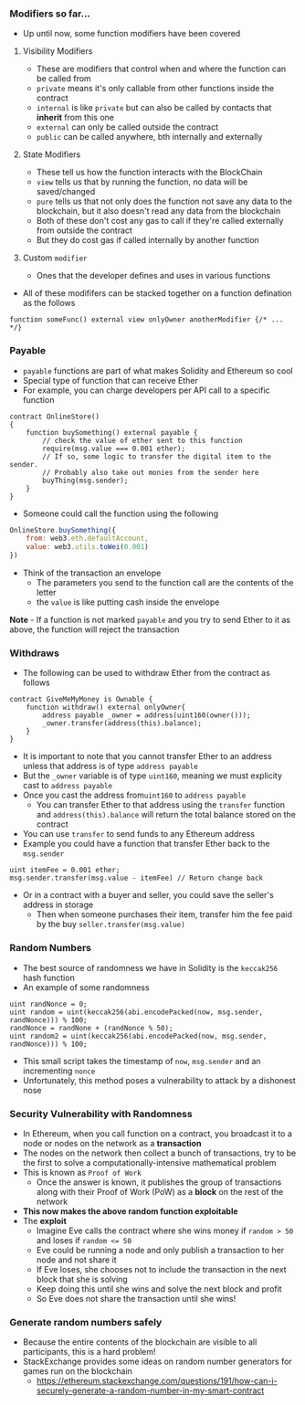 ### Modifiers so far...
- Up until now, some function modifiers have been covered

1. Visibility Modifiers
	- These are modifiers that control when and where the function can be called from
	- `private` means it's only callable from other functions inside the contract
	- `internal` is like `private` but can also be called by contacts that **inherit** from this one
	- `external` can only be called outside the contract
	- `public` can be called anywhere, bth internally and externally

2. State Modifiers
	- These tell us how the function interacts with the BlockChain
	- `view` tells us that by running the function, no data will be saved/changed
	- `pure` tells us that not only does the function not save any data to the blockchain, but it also doesn't read any data from the blockchain
	- Both of these don't cost any gas to call if they're called externally from outside the contract
	- But they do cost gas if called internally by another function

3. Custom `modifier`
	- Ones that the developer defines and uses in various functions

- All of these modififers can be stacked together on a function defination as the follows

```solidity
function someFunc() external view onlyOwner anotherModifier {/* ... */}
```

### Payable 
- `payable` functions are part of what makes Solidity and Ethereum so cool
- Special type of function that can receive Ether
- For example, you can charge developers per API call to a specific function

```solidity
contract OnlineStore() 
{
	function buySomething() external payable {
		// check the value of ether sent to this function
		require(msg.value === 0.001 ether);
		// If so, some logic to transfer the digital item to the sender. 
		// Probably also take out monies from the sender here
		buyThing(msg.sender);
	}
}
```

- Someone could call the function using the following

```javascript
OnlineStore.buySomething({
	from: web3.eth.defaultAccount,
	value: web3.utils.toWei(0.001)
})
```
- Think of the transaction an envelope
	- The parameters you send to the function call are the contents of the letter
	- the `value` is like putting cash inside the envelope

**Note** - If a function is not marked `payable` and you try to send Ether to it as above, the function will reject the transaction


### Withdraws
- The following can be used to withdraw Ether from the contract as follows

```solidity
contract GiveMeMyMoney is Ownable {
	function withdraw() external onlyOwner{
		address payable _owner = address(uint160(owner()));
		_owner.transfer(address(this).balance);
	}
}
```

- It is important to note that you cannot transfer Ether to an address unless that address is of type `address payable`
- But the `_owner` variable is of type `uint160`, meaning we must explicity cast to `address payable`
- Once you cast the address from`uint160` to `address payable`
	- You can transfer Ether to that address using the `transfer` function and `address(this).balance` will return the total balance stored on the contract
- You can use `transfer` to send funds to any Ethereum address
- Example you could have a function that transfer Ether back to the `msg.sender`

```solidity
uint itemFee = 0.001 ether;
msg.sender.transfer(msg.value - itemFee) // Return change back
```

- Or in a contract with a buyer and seller, you could save the seller's address in storage
	- Then when someone purchases their item, transfer him the fee paid by the buy `seller.transfer(msg.value)`

### Random Numbers
- The best source of randomness we have in Solidity is the `keccak256` hash function
- An example of some randomness

```solidity
uint randNonce = 0;
uint random = uint(keccak256(abi.encodePacked(now, msg.sender, randNonce))) % 100; 
randNonce = randNone + (randNonce % 50); 
uint random2 = uint(keccak256(abi.encodePacked(now, msg.sender, randNonce))) % 100;
```

- This small script takes the timestamp of `now`, `msg.sender` and an incrementing `nonce` 
- Unfortunately, this method poses a vulnerability to attack by a dishonest nose

### Security Vulnerability with Randomness
- In Ethereum, when you call function on a contract, you broadcast it to a node or nodes on the network as a **transaction**
- The nodes on the network then collect a bunch of transactions, try to be the first to solve a computationally-intensive mathematical problem
- This is known as `Proof of Work`
	- Once the answer is known, it publishes the group of transactions along with their Proof of Work (PoW) as a **block** on the rest of the network
- **This now makes the above random function exploitable**
- The **exploit**
	- Imagine Eve calls the contract where she wins money if `random > 50` and loses if `random <= 50`
	- Eve could be running a node and only publish a transaction to her node and not share it
	- If Eve loses, she chooses not to include the transaction in the next block that she is solving
	- Keep doing this until she wins and solve the next block and profit
	- So Eve does not share the transaction until she wins!

### Generate random numbers safely
- Because the entire contents of the blockchain are visible to all participants, this is a hard problem!
- StackExchange provides some ideas on random number generators for games run on the blockchain
	- https://ethereum.stackexchange.com/questions/191/how-can-i-securely-generate-a-random-number-in-my-smart-contract
